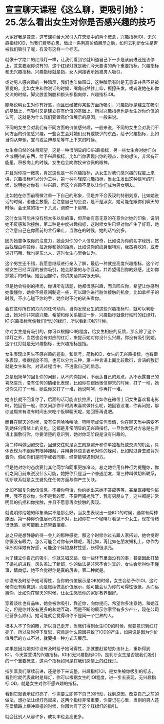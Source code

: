# 宣宣聊天课程《这么聊，更吸引她》：25.怎么看出女生对你是否感兴趣的技巧

大家好我是萱萱，这节课程给大家引入在恋爱中的两个概念，兴趣指标IOI，无兴趣指标IOD，当我们费尽心思，做出一系列高价值展示之后，如何去判断女生是否被我们吸引了呢，有没有这样一个标志。

就像十字路口的红绿灯一样，让我们看到它就知道自己下一步是该前进还是该停止，萱萱要跟你说有的，这个红绿灯就是我们今天要讲的两个重要指标，兴趣指标和无兴趣指标，兴趣指标就是指，女人间接表示她被男人吸引。

或对男人感兴趣的一种暗示，我们也叫做窗口，这种暗示有时是无意识并且不易被察觉的，比如女生和你说话的时候，嘴角自然往上仰，撩撩头发，或者说她在和你交流的时候，脚尖膝盖胸膛和额头都指向你，兴趣指标IOI。

能够说明女生对你有好感，而且已经被你某些方面所吸引，兴趣指标是建立在吸引的基础上，而吸引又是建立在有价值的基础上，所以兴趣指标也是女生对你价值的认可，这就是为什么我们要做高价值展示的原因，一般来说。

不同的女生会对我们有不同方面的价值感兴趣，一般来说，不同的女生会对我们不同方面的价值感兴趣，一些女生会对她们没有或缺少的东西，给予兴趣指标，比如当你从奔驰，宝马或兰博基尼等车上下来的时候。

女生会自然的注目观望，这是一种很明显的IOI兴趣指标，另一些女生会对她们向往或期待的东西，给予兴趣指标，比如当你表现出你的观点，你的想法，非常有正能量，积极向上的时候，女生也会向你投来钦佩的眼神。

并且对你抱一微笑，肯定这也是一种兴趣指标，从女生对我们感兴趣的程度上来讲，兴趣指标可以分为三种，第一种叫轻度兴趣指标，当女生发出这种信号的时候，说明她对你有一些兴趣，但这个兴趣不足以让你们成为男女朋友。

比如她在你面前稍微注重一下自己的形象，但是并不会表现的特别刻意，比如她说话的时候，语速会放慢，会注意自己的坐姿，是不是淑女，她可能在跟你们聊天的时候，会无意的拨一下头发，调整一下肩带。

这时女生可能并没有想太多以后的事，但开始有意无意的在意你对她的印象，说明她不反感和你接触，第二种是中度兴趣指标，这时候女生已经对你产生了好奇，她会注意自己在你面前的言行举止，当你在的时候，她的话特别多。

因为她要争取你的注意力，她会对你的个人信息好奇，比如说为你的名字经历，然后找理由称赞你，拉近你和她的距离，比如说你的纹身很特别，我蛮喜欢的，或者说好巧哦，我也是东北人，这时女生心里会认为。

这个男生还不错，我愿意继续进行亲入了解，最后一种就是高度兴趣指标，这个时候女生已经深深的被你吸引，她会频繁的与你互动，并希望得到你的好感，比如你抓她手的时候，她会回握你，你讲笑话其实很无聊。

但是她会特别的捧场，你讲所有话题，她都很感兴趣，而且回应你，希望让你感到她很懂你，她会不经意间制造一些，可以跟你进行肢体接触的机会，比如拿杯子的时候，不小心碰下你的手，她会时不时的转头看你。

会在意你所在的方向的任何动向，当你发现女生的这些兴趣指标时，就可以判断出，她对你非常感兴趣，希望和你关系能进一步，兴趣指标就像行动时的红绿灯，IOI兴趣指标就像我们行动的绿灯，所以看到IOI的时候。

你对女生是有吸引的，你可以根据IOI的程度，给女生相应的反馈，那么除了这个绿灯之外，当然也会有对应的红灯，来提示她对你没什么兴趣，你没有吸引到她，这个红灯就是无兴趣指标，无兴趣指标是指。

女生表现出男生不感兴趣的迹象，和信号，简称IOD，女生的无兴趣指标，也有很多表现，根据程度不同，也可以分为三种，第一种言语上面比较敷衍，言语的敷衍就是女生和你，对话过程当中，不透露自己的信息。

总是很简单的回复你的问题，从不向你提问，不表达自己的观点，从不表露自己的喜怒哀乐，没有任何的情绪化表现，比如你在跟她微信聊天的时候，打了一堆，她说你又打了一堆，她说你又打了一堆，她说呵呵，你再打一堆。

她直接就不回复你了，后面的话可能直接拉黑，比如你在微信上问女生喜欢看电影吗，她回答一般，你又问那你平时周末喜欢做什么呢，她回答没准，你再问她，那你这周末有没有时间出来吃个饭聊聊天呢，她回答再说吧。

而且在聊天的时候，没有任何哈哈哈哈，嘻嘻嘻或任何表情，你在聊天当中感受不到她任何情绪上的变化，这都是非常明显的无兴趣指标，一旦你发现对方总是在言语上面敷衍你，你要清楚的意识到，她对你现阶段是没有兴趣的。

第二种叫做回避交往，回避交往就是女生刻意避开和你单独相处或交流的机会，具体表现为不跟你有眼神接触，并用身体语言表示对你的躲闪，比如彻过身去或背对着你，假如你们是同学或者同事，经常能够遇到对方。

但是她对你的态度要比其他同学和同事更加冷淡，总之她会用各种行为提醒你，你们之间目前来说没什么可能，她把你只是当一个普通朋友，第三种叫做切断联系，切断联系就是女生避免在任何方面与你产生关联。

比如不回复你微信信息，不接你电话，你约她出来她不答应等等，甚至直接和你挑明，我不喜欢你，你不是我的菜，不要再骚扰我了，我有男朋友了，这些都是非常明显的抗拒和你接触，并且不愿意再次接触的表现。

就说明你给她的印象确实不是那么好，当女生表现出一些IOD的时候，通常有两种原因，第一种你价值展示方式不对，比如你在一个咖啡厅看见一个女生，现在情绪很低落，她可能脸上还带着泪痕。

总之只是想静静的待一会儿的那种感觉，那这个时候你过去跟人家搭讪，她会觉得你很没有眼力，怎么可能会对你有兴趣呢，再比如，再比如在朋友婚礼上，你作为伴郎对伴娘有好感，可能这个伴娘身材性感，长得很漂亮。

为了建立你自己的吸引，你就又唱又跳，做一些环节里面没有的事，甚至因此打破了婚礼的进程，风头盖过了新郎，你的做法是非常不合时宜的，女生会觉得你不懂事，情商低，她不会觉得你是真的厉害，第二种就是。

你没有及时给予她可得性，当你的价值展示是OK的时候，女生会给予你IOI，这时候你没有察觉到，而是继续做高价值展示，她可能会认为你的可得性很低，从而远离你，比如你在聊天的时候，让女生感觉你的家庭教养很好。

穿着谈吐也有品味，她会被你吸引，靠近你，向你提问，希望你多注意她，和她互动，但是你并没有更多的和她互动，而是不断的展示你家里有多少产业，现在公司经营多么顺利，她可能就会觉得和你不是同一个世界的人。

根本入不了你的眼，所以自己走开，当我们得到女生IOD的时候，就要意识到红灯亮了，所以及时停下反思，究竟是什么原因导致了IOD的产生，如果说是因为你价值展示的方式不对，就要换一种方式去展示。

如果是因为她对你没有及时给予她可得性，那就要赶紧想办法补上，重新得到IOI，今天萱萱讲的兴趣指标，IOI和无兴趣指标IOD，是判断女生是否被我们吸引的一个重要概念，这两个指标如同是在我们感情上的红绿灯。

指引着我们继续前进，还是停下来调整，兴趣指标IOI，是女生被你吸引的标志，看到它就代表此时是绿灯，你可以根据女生的IOI程度，进一步去表现，无兴趣指标IOD，就是女生对你不感兴趣的指标。

看到它就表示红灯亮了，你需要立即停下自己的行动，找到原因，改变自己之前的做法，想办法让绿灯亮起来，这两个指标非常重要，你要记在心里，当别的男人还在爱情路上横冲直撞的时候，你因为有了这个红绿灯的指引。

就会比别人从容许多，成功率也会高更多。
